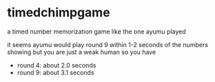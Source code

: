 # timedchimpgame
a timed number memorization game like the one ayumu played

it seems ayumu would play round 9 within 1-2 seconds of the numbers showing
but you are just a weak human so you have
* round 4: about 2.0 seconds
* round 9: about 3.1 seconds
